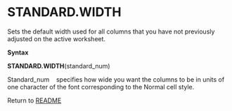 # STANDARD.WIDTH

Sets the default width used for all columns that you have not previously
adjusted on the active worksheet.

**Syntax**

**STANDARD.WIDTH**(standard\_num)

Standard\_num&nbsp;&nbsp;&nbsp;&nbsp;specifies how wide you want the
columns to be in units of one character of the font corresponding to the
Normal cell style.



Return to [README](README.md)

